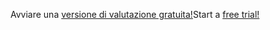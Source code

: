 <span data-ttu-id="a491c-101">Avviare una [versione di valutazione gratuita!](https://go.microsoft.com/fwlink/?linkid=847861)</span><span class="sxs-lookup"><span data-stu-id="a491c-101">Start a [free trial!](https://go.microsoft.com/fwlink/?linkid=847861)</span></span>
